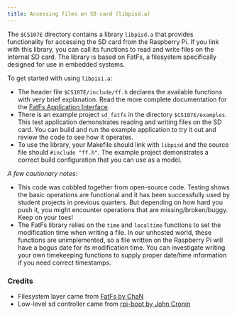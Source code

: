 ```yaml
---
title: Accessing files on SD card (libpisd.a)
---
```


The `$CS107E` directory contains a library `libpisd.a` that provides functionality for accessing the SD card from the Raspberry Pi. If you link with this library, you can call its functions to read and write files on the internal SD card. The library is based on FatFs, a filesystem specifically designed for use in embedded systems.

To get started with using `libpisi.a`:

- The header file `$CS107E/include/ff.h` declares the available functions with very brief explanation. Read the more complete documentation for the <a href="http://elm-chan.org/fsw/ff/00index_e.html">FatFs Application Interface</a>.
- There is an example project `sd_fatfs` in the directory `$CS107E/examples`. This test application demonstrates reading and writing files on the SD card. You can build and run the example application to try it out and review the code to see how it operates.
- To use the library, your Makefile should link with `libpisd` and the source file should `#include "ff.h"`. The example project demonstrates a correct build configuration that you can use as a model.


_A few cautionary notes:_
- This code was cobbled together from open-source code. Testing shows the basic operations are functional and it has been successfully used by student projects in previous quarters. But depending on how hard you push it, you might encounter operations that are missing/broken/buggy. Keep on your toes!
- The FatFs library relies on the `time` and `localtime` functions to set the modification time when writing a file. In our unhosted world, these functions are unimplemented, so a file written on the Raspberry Pi will have a bogus date for its modification time. You can investigate writing your own timekeeping functions to supply proper date/time information if you need correct timestamps. 

### Credits
-  Filesystem layer came from [FatFs by ChaN](http://elm-chan.org/fsw/ff/00index_e.html)
- Low-level sd controller came from [rpi-boot by John Cronin](https://github.com/jncronin/rpi-boot)


